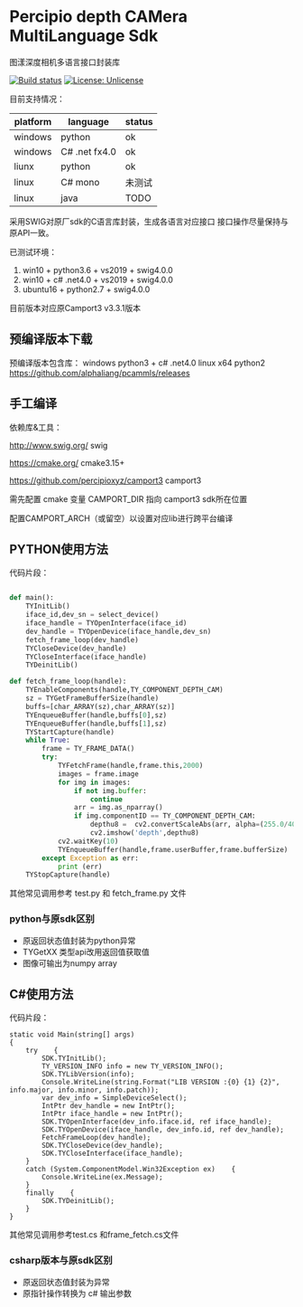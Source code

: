 Percipio depth CAMera  MultiLanguage Sdk
=======================================
图漾深度相机多语言接口封装库

[![Build status](https://ci.appveyor.com/api/projects/status/yibibephnf1wwu6r/branch/master?svg=true)](https://ci.appveyor.com/project/alphaliang/pcammls/branch/master)
[![License: Unlicense](https://img.shields.io/badge/license-Unlicense-blue.svg)](http://unlicense.org/)

目前支持情况：

platform |   language      | status   
-------- | --------------- | --------
windows |python          | ok
windows |C# .net fx4.0   | ok
liunx   |python          | ok
linux   |C# mono         | 未测试
linux   | java           | TODO

采用SWIG对原厂sdk的C语言库封装，生成各语言对应接口
接口操作尽量保持与原API一致。

已测试环境：
1. win10 + python3.6 + vs2019 + swig4.0.0
2. win10 + c# .net4.0 + vs2019 + swig4.0.0
3. ubuntu16 + python2.7 + swig4.0.0
 
目前版本对应原Camport3 v3.3.1版本
## 预编译版本下载
预编译版本包含库： 
windows python3 +  c# .net4.0
linux x64 python2
https://github.com/alphaliang/pcammls/releases

## 手工编译

依赖库&工具：

http://www.swig.org/  swig

https://cmake.org/   cmake3.15+

https://github.com/percipioxyz/camport3  camport3


需先配置 cmake 变量 CAMPORT_DIR 指向 camport3 sdk所在位置

配置CAMPORT_ARCH（或留空）以设置对应lib进行跨平台编译

## PYTHON使用方法
代码片段：
```python

def main():
    TYInitLib()
    iface_id,dev_sn = select_device()
    iface_handle = TYOpenInterface(iface_id)
    dev_handle = TYOpenDevice(iface_handle,dev_sn)
    fetch_frame_loop(dev_handle)
    TYCloseDevice(dev_handle)
    TYCloseInterface(iface_handle)
    TYDeinitLib()

def fetch_frame_loop(handle):
    TYEnableComponents(handle,TY_COMPONENT_DEPTH_CAM)
    sz = TYGetFrameBufferSize(handle)
    buffs=[char_ARRAY(sz),char_ARRAY(sz)]
    TYEnqueueBuffer(handle,buffs[0],sz)
    TYEnqueueBuffer(handle,buffs[1],sz)
    TYStartCapture(handle)
    while True:
        frame = TY_FRAME_DATA()
        try:
            TYFetchFrame(handle,frame.this,2000)
            images = frame.image
            for img in images:
                if not img.buffer:
                    continue
                arr = img.as_nparray()
                if img.componentID == TY_COMPONENT_DEPTH_CAM:
                    depthu8 =  cv2.convertScaleAbs(arr, alpha=(255.0/4000.0))
                    cv2.imshow('depth',depthu8)
            cv2.waitKey(10)
            TYEnqueueBuffer(handle,frame.userBuffer,frame.bufferSize)
        except Exception as err:
            print (err)
    TYStopCapture(handle)
```
其他常见调用参考 test.py 和 fetch_frame.py 文件

### python与原sdk区别 
* 原返回状态值封装为python异常
* TYGetXX 类型api改用返回值获取值
* 图像可输出为numpy array

## C#使用方法
代码片段：
```CSharp
static void Main(string[] args)
{
    try    {
        SDK.TYInitLib();
        TY_VERSION_INFO info = new TY_VERSION_INFO();
        SDK.TYLibVersion(info);
        Console.WriteLine(string.Format("LIB VERSION :{0} {1} {2}", info.major, info.minor, info.patch));
        var dev_info = SimpleDeviceSelect();
        IntPtr dev_handle = new IntPtr();
        IntPtr iface_handle = new IntPtr();
        SDK.TYOpenInterface(dev_info.iface.id, ref iface_handle);
        SDK.TYOpenDevice(iface_handle, dev_info.id, ref dev_handle);
        FetchFrameLoop(dev_handle);
        SDK.TYCloseDevice(dev_handle);
        SDK.TYCloseInterface(iface_handle);
    }
    catch (System.ComponentModel.Win32Exception ex)    {
        Console.WriteLine(ex.Message);
    }
    finally    {
        SDK.TYDeinitLib();
    }
}
```

其他常见调用参考test.cs 和frame_fetch.cs文件

### csharp版本与原sdk区别
 * 原返回状态值封装为异常
 * 原指针操作转换为 c# 输出参数 



